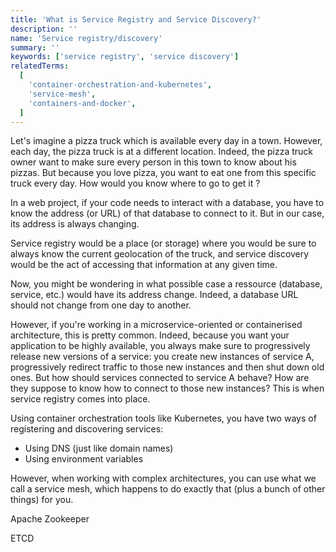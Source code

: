 ```yaml
---
title: 'What is Service Registry and Service Discovery?'
description: ''
name: 'Service registry/discovery'
summary: ''
keywords: ['service registry', 'service discovery']
relatedTerms:
  [
    'container-orchestration-and-kubernetes',
    'service-mesh',
    'containers-and-docker',
  ]
---
```


Let's imagine a pizza truck which is available every day in a town. However, each day, the pizza truck is at a different location. Indeed, the pizza truck owner want to make sure every person in this town to know about his pizzas. But because you love pizza, you want to eat one from this specific truck every day. How would you know where to go to get it ?

In a web project, if your code needs to interact with a database, you have to know the address (or URL) of that database to connect to it. But in our case, its address is always changing.

Service registry would be a place (or storage) where you would be sure to always know the current geolocation of the truck, and service discovery would be the act of accessing that information at any given time.

Now, you might be wondering in what possible case a ressource (database, service, etc.) would have its address change. Indeed, a database URL should not change from one day to another.

However, if you're working in a microservice-oriented or containerised architecture, this is pretty common. Indeed, because you want your application to be highly available, you always make sure to progressively release new versions of a service: you create new instances of service A, progressively redirect traffic to those new instances and then shut down old ones. But how should services connected to service A behave? How are they suppose to know how to connect to those new instances? This is when service registry comes into place.

Using container orchestration tools like Kubernetes, you have two ways of registering and discovering services:

- Using DNS (just like domain names)
- Using environment variables

However, when working with complex architectures, you can use what we call a service mesh, which happens to do exactly that (plus a bunch of other things) for you.

Apache Zookeeper

ETCD
